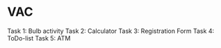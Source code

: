 # VAC
Task 1: Bulb activity
Task 2: Calculator
Task 3: Registration Form
Task 4: ToDo-list
Task 5: ATM
